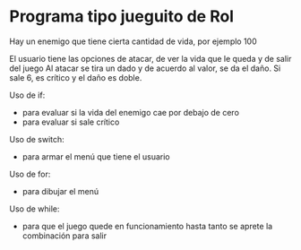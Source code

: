 # Programa tipo jueguito de Rol

Hay un enemigo que tiene cierta cantidad de vida, por ejemplo 100

El usuario tiene las opciones de atacar, de ver la vida que le queda y de salir del juego
Al atacar se tira un dado y de acuerdo al valor, se da el daño. Si sale 6, es crítico y el daño es doble.

Uso de if:
- para evaluar si la vida del enemigo cae por debajo de cero
- para evaluar si sale crítico

Uso de switch:
- para armar el menú que tiene el usuario

Uso de for:
- para dibujar el menú

Uso de while:
- para que el juego quede en funcionamiento hasta tanto se aprete la combinación para salir